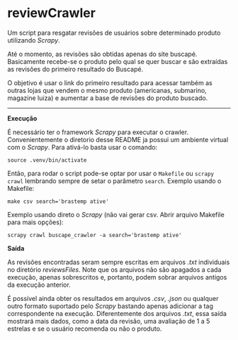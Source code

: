 # reviewCrawler


Um script para resgatar revisões de usuários sobre determinado produto utilizando *Scrapy*.

Até o momento, as revisões são obtidas apenas do site buscapé.
Basicamente recebe-se o produto pelo qual se quer buscar e são extraídas as revisões do primeiro resultado do Buscapé.

O objetivo é usar o link do primeiro resultado para acessar também as outras lojas que vendem o mesmo produto
(americanas, submarino, magazine luiza) e aumentar a base de revisões do produto buscado.

---


**Execução**

É necessário ter o framework *Scrapy* para executar o crawler. Convenientemente o diretorio desse README ja possui um ambiente virtual com o *Scrapy*.
Para ativá-lo basta usar o comando:

```
source .venv/bin/activate
```

Então, para rodar o script pode-se optar por usar o `Makefile` ou `scrapy crawl` lembrando sempre de setar o parâmetro `search`.
Exemplo usando o Makefile:

```
make csv search='brastemp ative'
```

Exemplo usando direto o *Scrapy* (não vai gerar csv. Abrir arquivo Makefile para mais opções):

```
scrapy crawl buscape_crawler -a search='brastemp ative'
```

**Saída**

As revisões encontradas seram sempre escritas em arquivos *.txt* individuais no diretório *reviewsFiles*. Note que os arquivos não são apagados a cada execução, apenas sobrescritos e, portanto, podem sobrar arquivos antigos da execução anterior.

É possível ainda obter os resultados em arquivos *.csv*, *.json* ou qualquer outro formato suportado pelo *Scrapy* bastando apenas adicionar a tag correspondente na execução. Diferentemente dos arquivos *.txt*, essa saída mostrará mais dados, como a data da revisão, uma avaliação de 1 a 5 estrelas e se o usuário recomenda ou não o produto.

